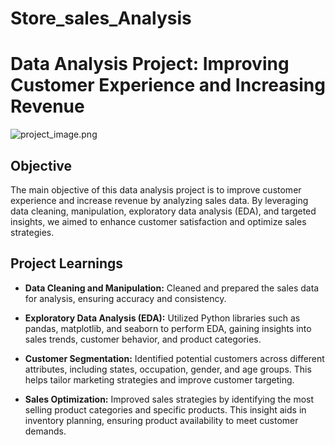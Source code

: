 # Store_sales_Analysis
# Data Analysis Project: Improving Customer Experience and Increasing Revenue

![project_image.png ](https://synder.com/blog/wp-content/uploads/sites/5/2023/04/data-driven-analytics-and-why-its-important.jpg)

## Objective

The main objective of this data analysis project is to improve customer experience and increase revenue by analyzing sales data. By leveraging data cleaning, manipulation, exploratory data analysis (EDA), and targeted insights, we aimed to enhance customer satisfaction and optimize sales strategies.

## Project Learnings

- **Data Cleaning and Manipulation:** Cleaned and prepared the sales data for analysis, ensuring accuracy and consistency.

- **Exploratory Data Analysis (EDA):** Utilized Python libraries such as pandas, matplotlib, and seaborn to perform EDA, gaining insights into sales trends, customer behavior, and product categories.

- **Customer Segmentation:** Identified potential customers across different attributes, including states, occupation, gender, and age groups. This helps tailor marketing strategies and improve customer targeting.

- **Sales Optimization:** Improved sales strategies by identifying the most selling product categories and specific products. This insight aids in inventory planning, ensuring product availability to meet customer demands.



